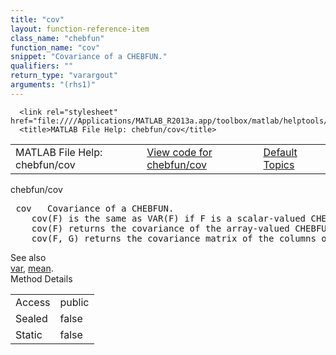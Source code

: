 ```yaml
---
title: "cov"
layout: function-reference-item
class_name: "chebfun"
function_name: "cov"
snippet: "Covariance of a CHEBFUN."
qualifiers: ""
return_type: "varargout"
arguments: "(rhs1)"
---
```


<html>
   <head>
      <meta http-equiv="Content-Type" content="text/html; charset=utf-8">
   
      <link rel="stylesheet" href="file:////Applications/MATLAB_R2013a.app/toolbox/matlab/helptools/private/helpwin.css">
      <title>MATLAB File Help: chebfun/cov</title>
   </head>
   <body>
      <!--Single-page help-->
      <table border="0" cellspacing="0" width="100%">
         <tr class="subheader">
            <td class="headertitle">MATLAB File Help: chebfun/cov</td>
            <td class="subheader-left"><a href="matlab:edit chebfun/cov">View code for chebfun/cov</a></td>
            <td class="subheader-right"><a href="matlab:helpwin">Default Topics</a></td>
         </tr>
      </table>
      <div class="title">chebfun/cov</div>
      <div class="helptext"><pre><!--helptext --> <span class="helptopic">cov</span>   Covariance of a CHEBFUN.
    <span class="helptopic">cov</span>(F) is the same as VAR(F) if F is a scalar-valued CHEBFUN.
    <span class="helptopic">cov</span>(F) returns the covariance of the array-valued CHEBFUN F. 
    <span class="helptopic">cov</span>(F, G) returns the covariance matrix of the columns of F and G.</pre></div><!--after help --><!--seeAlso--><div class="footerlinktitle">See also</div><div class="footerlink"> <a href="matlab:helpwin chebfun/var">var</a>, <a href="matlab:helpwin chebfun/mean">mean</a>.
</div>
      <!--Method-->
      <div class="sectiontitle">Method Details</div>
      <table class="class-details">
         <tr>
            <td class="class-detail-label">Access</td>
            <td>public</td>
         </tr>
         <tr>
            <td class="class-detail-label">Sealed</td>
            <td>false</td>
         </tr>
         <tr>
            <td class="class-detail-label">Static</td>
            <td>false</td>
         </tr>
      </table>
   </body>
</html>
